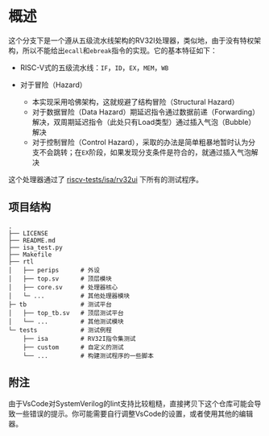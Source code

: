 # 概述
这个分支下是一个遵从五级流水线架构的RV32I处理器，类似地，由于没有特权架构，所以不能给出`ecall`和`ebreak`指令的实现。它的基本特征如下：

- RISC-V式的五级流水线：`IF`，`ID`，`EX`，`MEM`，`WB`
- 对于冒险（Hazard）

  - 本实现采用哈佛架构，这就规避了结构冒险（Structural Hazard）
  - 对于数据冒险（Data Hazard）期延迟指令通过数据前递（Forwarding）解决，双周期延迟指令（此处只有Load类型）通过插入气泡（Bubble）解决
  - 对于控制冒险（Control Hazard），采取的办法是简单粗暴地暂时认为分支不会跳转；在`EX`阶段，如果发现分支条件是符合的，就通过插入气泡解决

这个处理器通过了 [riscv-tests/isa/rv32ui](https://github.com/riscv-software-src/riscv-tests/tree/master/isa/rv32ui) 下所有的测试程序。
## 项目结构
```
.
├── LICENSE
├── README.md
├── isa_test.py
├── Makefile
├── rtl
│   ├── perips      # 外设
│   ├── top.sv      # 顶层模块
│   ├── core.sv     # 处理器核心
│   └─ ...          # 其他处理器模块
├─ tb               # 测试平台
│   ├── top_tb.sv   # 顶层测试平台
│   └── ...         # 其他测试模块
└─ tests            # 测试例程
    ├── isa         # RV32I指令集测试
    ├── custom      # 自定义的测试
    └── ...         # 构建测试程序的一些脚本
```
## 附注
由于VsCode对SystemVerilog的lint支持比较粗糙，直接拷贝下这个仓库可能会导致一些错误的提示。你可能需要自行调整VsCode的设置，或者使用其他的编辑器。